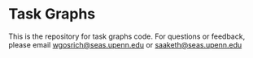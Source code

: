# Task Graphs

This is the repository for task graphs code. For questions or feedback, please email wgosrich@seas.upenn.edu or saaketh@seas.upenn.edu
